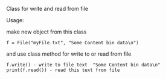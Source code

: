 
Class for write and read from file
  
  Usage:
  
  make new object from this class
  
    f = File("myFile.txt", "Some Content bin data\n")

  
and use class method for write to or read from file

    f.write() - write to file text  "Some Content bin data\n"
    print(f.read()) - read this text from file
